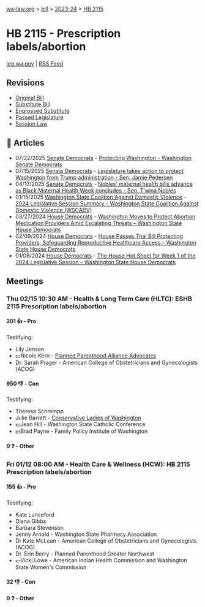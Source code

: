 [wa-law.org](/) > [bill](/bill/) > [2023-24](/bill/2023-24/) > [HB 2115](/bill/2023-24/hb/2115/)

# HB 2115 - Prescription labels/abortion
[leg.wa.gov](https://app.leg.wa.gov/billsummary?BillNumber=2115&Year=2023&Initiative=false) | [RSS Feed](./rss.xml)

## Revisions
* [Original Bill](1/)
* [Substitute Bill](S/)
* [Engrossed Substitute](S.E/)
* [Passed Legislature](S.PL/)
* [Session Law](S.SL/)

## 📰 Articles
* 07/22/2025 [Senate Democrats](/org/senate_democrats/) - [Protecting Washington - Washington Senate Democrats](https://senatedemocrats.wa.gov/protecting-washington/#:~:text=HB%202115)
* 07/15/2025 [Senate Democrats](/org/senate_democrats/) - [Legislature takes action to protect Washington from Trump administration - Sen. Jamie Pedersen](https://senatedemocrats.wa.gov/pedersen/2025/07/15/legislature-takes-action-to-protect-washington-from-trump-administration/#:~:text=HB%202115)
* 04/17/2025 [Senate Democrats](/org/senate_democrats/) - [Nobles’ maternal health bills advance as Black Maternal Health Week concludes - Sen. T’wina Nobles](https://senatedemocrats.wa.gov/nobles/2025/04/17/nobles-maternal-health-bills-advance-as-black-maternal-health-week-concludes/#:~:text=HB%202115)
* 01/15/2025 [Washington State Coalition Against Domestic Violence](/org/washington_state_coalition_against_domestic_violence/) - [2024 Legislative Session Summary – Washington State Coalition Against Domestic Violence (WSCADV)](https://wscadv.org/resources/2024-legislative-session-summary/#:~:text=HB%202115)
* 03/27/2024 [House Democrats](/org/house_democrats/) - [Washington Moves to Protect Abortion Medication Providers Amid Escalating Threats – Washington State House Democrats](https://housedemocrats.wa.gov/blog/2024/03/27/washington-moves-to-protect-abortion-medication-providers-amid-escalating-threats/#:~:text=House%20Bill%202115)
* 02/09/2024 [House Democrats](/org/house_democrats/) - [House Passes Thai Bill Protecting Providers, Safeguarding Reproductive Healthcare Access – Washington State House Democrats](https://housedemocrats.wa.gov/blog/2024/02/09/protecting-providers-safeguarding-reproductive-healthcare-access/#:~:text=House%20Bill%202115)
* 01/08/2024 [House Democrats](/org/house_democrats/) - [The House Hot Sheet for Week 1 of the 2024 Legislative Session – Washington State House Democrats](https://housedemocrats.wa.gov/blog/2024/01/08/the-house-hot-sheet-for-week-1-of-the-2024-legislative-session/#:~:text=HB%202115)

## Meetings
### Thu 02/15 10:30 AM - Health & Long Term Care (HLTC): ESHB 2115 Prescription labels/abortion
#### 201 👍 - Pro
Testifying:
* Lily Jensen
* 💵Nicole Kern - [Planned Parenthood Alliance Advocates](/org/planned_parenthood_alliance_advocates/)
* Dr. Sarah Prager - American College of Obstetricians and Gynecologists (ACOG)

#### 950 👎 - Con
Testifying:
* Theresa Schrempp
* Julie Barrett - [Conservative Ladies of Washington](/org/conservative_ladies_of_washington/)
* 💵Jean Hill - Washington State Catholic Conference
* 💵Brad Payne - Family Policy Institute of Washington

#### 0 ❓ - Other

### Fri 01/12 08:00 AM - Health Care & Wellness (HCW): HB 2115 Prescription labels/abortion
#### 155 👍 - Pro
Testifying:
* Kate Lunceford
* Diana Gibbs
* Barbara Stevenson
* Jenny Arnold - Washington State Pharmacy Association
* Dr Kate McLean - American College of Obstetricians and Gynecologists (ACOG)
* Dr. Erin Berry - Planned Parenthood Greater Northwest
* 💵Vicki Lowe - American Indian Health Commission and Washington State Women's Commission

#### 32 👎 - Con

#### 0 ❓ - Other
